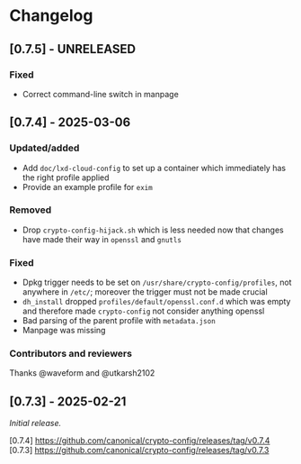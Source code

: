 # Changelog

## [0.7.5] - UNRELEASED

### Fixed

- Correct command-line switch in manpage

## [0.7.4] - 2025-03-06

### Updated/added

- Add `doc/lxd-cloud-config` to set up a container which immediately has the
  right profile applied
- Provide an example profile for `exim`

### Removed

- Drop `crypto-config-hijack.sh` which is less needed now that changes have
  made their way in `openssl` and `gnutls`

### Fixed

- Dpkg trigger needs to be set on `/usr/share/crypto-config/profiles`, not
  anywhere in `/etc/`; moreover the trigger must not be made crucial
- `dh_install` dropped `profiles/default/openssl.conf.d` which was empty and
  therefore made `crypto-config` not consider anything openssl
- Bad parsing of the parent profile with `metadata.json`
- Manpage was missing

### Contributors and reviewers

Thanks @waveform and @utkarsh2102

## [0.7.3] - 2025-02-21

_Initial release._

[0.7.4] https://github.com/canonical/crypto-config/releases/tag/v0.7.4
[0.7.3] https://github.com/canonical/crypto-config/releases/tag/v0.7.3
